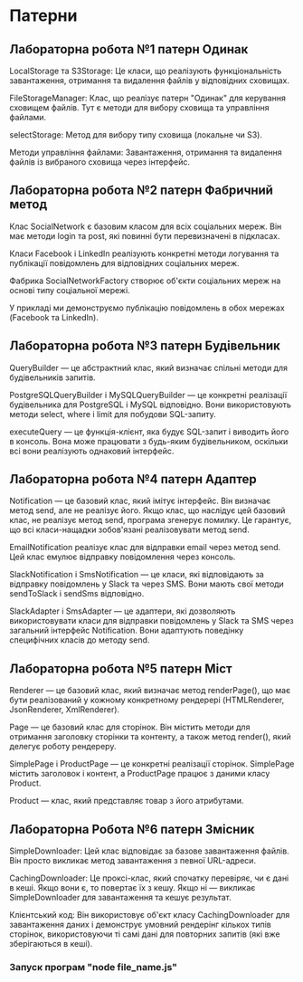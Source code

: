# Патерни

## Лабораторна робота №1 патерн Одинак

LocalStorage та S3Storage: Це класи, що реалізують функціональність завантаження, отримання та видалення файлів у відповідних сховищах.

FileStorageManager: Клас, що реалізує патерн "Одинак" для керування сховищем файлів. Тут є методи для вибору сховища та управління файлами.

selectStorage: Метод для вибору типу сховища (локальне чи S3).

Методи управління файлами: Завантаження, отримання та видалення файлів із вибраного сховища через інтерфейс.

##  Лабораторна робота №2 патерн Фабричний метод

Клас SocialNetwork є базовим класом для всіх соціальних мереж. Він має методи login та post, які повинні бути перевизначені в підкласах.

Класи Facebook і LinkedIn реалізують конкретні методи логування та публікації повідомлень для відповідних соціальних мереж.

Фабрика SocialNetworkFactory створює об'єкти соціальних мереж на основі типу соціальної мережі.

У прикладі ми демонструємо публікацію повідомлень в обох мережах (Facebook та LinkedIn).

## Лабораторна робота №3 патерн Будівельник

QueryBuilder — це абстрактний клас, який визначає спільні методи для будівельників запитів.

PostgreSQLQueryBuilder і MySQLQueryBuilder — це конкретні реалізації будівельника для PostgreSQL і MySQL відповідно. Вони використовують методи select, where і limit для побудови SQL-запиту.

executeQuery — це функція-клієнт, яка будує SQL-запит і виводить його в консоль. Вона може працювати з будь-яким будівельником, оскільки всі вони реалізують однаковий інтерфейс.

## Лабораторна робота №4 патерн Адаптер

Notification — це базовий клас, який імітує інтерфейс. Він визначає метод send, але не реалізує його. Якщо клас, що наслідує цей базовий клас, не реалізує метод send, програма згенерує помилку. Це гарантує, що всі класи-нащадки зобов'язані реалізовувати метод send.

EmailNotification реалізує клас для відправки email через метод send. Цей клас емулює відправку повідомлення через консоль.

SlackNotification і SmsNotification — це класи, які відповідають за відправку повідомлень у Slack та через SMS. Вони мають свої методи sendToSlack і sendSms відповідно.

SlackAdapter і SmsAdapter — це адаптери, які дозволяють використовувати класи для відправки повідомлень у Slack та SMS через загальний інтерфейс Notification. Вони адаптують поведінку специфічних класів до методу send.

## Лабораторна робота №5 патерн Міст

Renderer — це базовий клас, який визначає метод renderPage(), що має бути реалізований у кожному конкретному рендерері (HTMLRenderer, JsonRenderer, XmlRenderer).

Page — це базовий клас для сторінок. Він містить методи для отримання заголовку сторінки та контенту, а також метод render(), який делегує роботу рендереру.

SimplePage і ProductPage — це конкретні реалізації сторінок. SimplePage містить заголовок і контент, а ProductPage працює з даними класу Product.

Product — клас, який представляє товар з його атрибутами.

## Лабораторна Робота №6 патерн Змісник

SimpleDownloader: Цей клас відповідає за базове завантаження файлів. Він просто викликає метод завантаження з певної URL-адреси.

CachingDownloader: Це проксі-клас, який спочатку перевіряє, чи є дані в кеші. Якщо вони є, то повертає їх з кешу. Якщо ні — викликає SimpleDownloader для завантаження та кешує результат.

Клієнтський код: Він використовує об'єкт класу CachingDownloader для завантаження даних і демонструє умовний рендерінг кількох типів сторінок, використовуючи ті самі дані для повторних запитів (які вже зберігаються в кеші).

### Запуск програм "node file_name.js"
